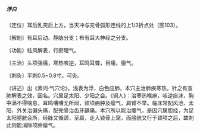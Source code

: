 ##### 浮白

〔定位〕耳后乳突后上方，当天冲与完骨弧形连线的上1/3折点处（图103）。 

〔解剖〕有耳后动、静脉分支；布有耳大神经之分支。

〔功能〕祛风解表，行瘀理气。

〔主治〕头项强痛，寒热咳逆，耳鸣耳聋，目痛，癭气。

〔刺灸〕平刺0.5~0.8寸。可灸。

〔讲述〕出《素问·气穴论》。浅表为浮，白色应肺，本穴主治肺疾寒热，针之有宣肺解表之效，因名。穴属足太阳、少阳之会。《铜人》：治寒热喉痹，咳逆痰沫，胸中满不得喘息，耳鸣嘈嘈无所闻，颈项痈肿及瘿气，肩臂不举。临床常配风池、太阳、外关治偏头痛，配完骨治齿牙齲痛。本穴所以能治癭气，是因穴属胆经，为足太阳膀胱会所，经脉又循颈，至肩，走入锁骨上窝，而膀胱又行于颈项之后，故刺此则能消除项肿瘿气。
